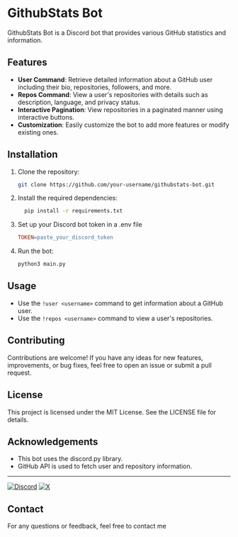 # GithubStats Bot

GithubStats Bot is a Discord bot that provides various GitHub statistics and information.

## Features

- **User Command**: Retrieve detailed information about a GitHub user including their bio, repositories, followers, and more.
- **Repos Command**: View a user's repositories with details such as description, language, and privacy status.
- **Interactive Pagination**: View repositories in a paginated manner using interactive buttons.
- **Customization**: Easily customize the bot to add more features or modify existing ones.

## Installation

1. Clone the repository:

   ```bash
   git clone https://github.com/your-username/githubstats-bot.git
   ```
2. Install the required dependencies:

     ```bash
       pip install -r requirements.txt
     ```
3. Set up your Discord bot token in a .env file
   ```makefile
   TOKEN=paste_your_discord_token
   ```
4. Run the bot:
     ```bash
     python3 main.py
     ```
## Usage

- Use the `!user <username>` command to get information about a GitHub user.
- Use the `!repos <username>` command to view a user's repositories.

## Contributing

Contributions are welcome! If you have any ideas for new features, improvements, or bug fixes, feel free to open an issue or submit a pull request.

## License

This project is licensed under the MIT License. See the LICENSE file for details.

## Acknowledgements

- This bot uses the discord.py library.
- GitHub API is used to fetch user and repository information.


---
[![Discord](https://img.shields.io/badge/Discord-%235865F2.svg?style=for-the-badge&logo=discord&logoColor=white)](https://discord.com/users/887532157747212370)
[![X](https://img.shields.io/badge/X-%23000000.svg?style=for-the-badge&logo=X&logoColor=white)](https://twitter.com/codewithriza)

## Contact

For any questions or feedback, feel free to contact me

